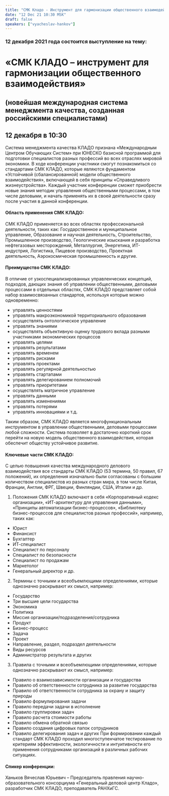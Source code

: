 ```yaml
---
title: "СМК Кладо - Инструмент для гармонизации общественного взаимодействия"
date: "12 Dec 21 10:30 MSK"
draft: false
speakers: ["vyacheslav-hankov"]
---
```


### 12 декабря 2021 года состоится выступление на тему:
# «СМК КЛАДО – инструмент для гармонизации общественного взаимодействия»

## (новейшая международная система менеджмента качества, созданная российскими специалистами)
## 12 декабря в 10:30
Система менеджмента качества КЛАДО признана «Международным Центром Обучающих Систем» при ЮНЕСКО базисной программой для подготовки специалистов разных профессий во всех отраслях мировой экономики.
В ходе конференции участники смогут познакомиться со стандартами СМК КЛАДО, которые являются фундаментом «Устойчивой (сбалансированной) модели общественного взаимодействия», включающей в себя принципы «Справедливого жизнеустройства». Каждый участник конференции сможет приобрести новые знания методик управления общественными процессами, в том числе деловыми, и начать применять их в своей деятельности сразу после участия в данной конференции.
#### Область применения СМК КЛАДО:
СМК КЛАДО применяется во всех областях профессиональной деятельности, таких как: Государственное и муниципальное управление, Образование и научная деятельность, Строительство, Промышленное производство, Геологические изыскания и разработка нефтегазовых месторождений, Металлургия, Энергетика, ИТ-индустрия, Логистика, Пищевое производство, Проектная деятельность, Аэрокосмическая промышленность и другие.
#### Преимущество СМК КЛАДО:
В отличие от узкоспециализированных управленческих концепций, подходов, дающих знания об управлении общественными, деловыми процессами в отдельных областях, СМК КЛАДО представляет собой набор взаимосвязанных стандартов, используя которые можно одновременно: 
- управлять ценностями
- управлять макроэкономикой территориального образования
- осуществлять онтологическое управление
- управлять знаниями
- осуществлять объективную оценку трудового вклада разными участниками экономических процессов
- управлять целями
- управлять результатами
- управлять временем
- управлять рисками
- управлять проектами
- управлять регулярной деятельностью
- управлять стартапами
- управлять делегированием полномочий
- управлять приоритетами
- осуществлять матричное управление
- управлять данными
- управлять изменениями
- управлять потерями
- управлять инновациями и т.д.

Таким образом, СМК КЛАДО является многофункциональным инструментом в управлении общественными, деловыми процессами любой сложности. Система позволяет в достаточно короткий срок перейти на новую модель общественного взаимодействия, которая обеспечит обществу устойчивое развитие.
#### Ключевые части СМК КЛАДО:
С целью повышения качества международного делового взаимодействия все стандарты СМК КЛАДО (53 термина, 50 правил, 67 положений), их определения изначально были согласованы с большим количеством специалистов из разных стран мира, в том числе Китая, Франции, Англии, ФРГ, Швеции, Финляндии, США, Италии и др.
1. Положения СМК КЛАДО включают в себя «Корпоративный кодекс организации», «ИТ-архитектуру для управления данными», «Принципы автоматизации бизнес-процессов», «Библиотеку бизнес-процессов для специалистов разных профессий», например, таких как:
- Юрист
- Финансист
- Бухгалтер
- ИТ-специалист
- Специалист по персоналу
- Специалист по безопасности
- Специалист по продажам
- Маркетолог
- Генеральный директор и др. 
2. Термины с точными и всеобъемлющими определениями, которые однозначно раскрывают их смысл, например:
- Государство
- Три высшие цели государства
- Экономика
- Политика
- Миссия организации/подразделения/сотрудника
- Продукт
- Бизнес-процесс
- Задача
- Проект
- Направление, раздел, подраздел деятельности
- Виды ресурсов
- Администратор результата и других
3. Правила с точными и всеобъемлющими определениями, которые однозначно раскрывают их смысл, например:
- Правило о взаимозависимости организации и государства
- Правило об ответственности сотрудника за развитие государства
- Правило об ответственности сотрудника за охрану и защиту природы 
- Правило формулирования задачи
- Правило передачи задачи в исполнение
- Правило группировки задач
- Правило расчета стоимости работы
- Правило обмена обратной связью
- Правило создания цифровых папок сотрудников
- Правило делегирования задач и других
При формировании каждый стандарт СМК КЛАДО проходил многоступенчатое тестирование по критериям эффективности, экологичности и интуитивности его применения сотрудниками организаций в различных рабочих ситуациях. 
#### Спикер конференции:
Ханьков Вячеслав Юрьевич – Председатель правления научно-образовательного консорциума «Генеральный деловой центр Кладо», разработчик СМК КЛАДО, преподаватель РАНХиГС.
